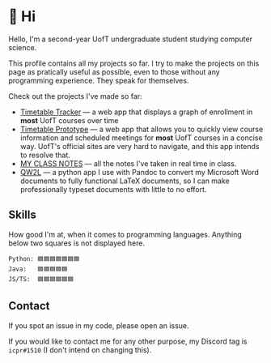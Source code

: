 # 👋 Hi

Hello, I'm a second-year UofT undergraduate student studying computer science.

This profile contains all my projects so far. I try to make the projects on this page as pratically useful as possible, even to those without any programming experience. They speak for themselves.

Check out the projects I've made so far:

- [Timetable Tracker](https://icprplshelp.github.io/UofT-Enrollment-Tracker/) — a web app that displays a graph of enrollment in **most** UofT courses over time
- [Timetable Prototype](https://icprplshelp.github.io/UofT-Timetable-Prototype-V2/) — a web app that allows you to quickly view course information and scheduled meetings for **most** UofT courses in a concise way. UofT's official sites are very hard to navigate, and this app intends to resolve that.
- [MY CLASS NOTES](https://github.com/ICPRplshelp/UofT-Notes/) — all the notes I've taken in real time in class.
- [QW2L](https://github.com/ICPRplshelp/Quick-word-to-LaTeX-4/) — a python app I use with Pandoc to convert my Microsoft Word documents to fully functional LaTeX documents, so I can make professionally typeset documents with little to no effort.

## Skills

How good I'm at, when it comes to programming languages. Anything below two squares is not displayed here.

```
Python: 🟦🟦🟦🟦🟦🟦🟦
Java:   🟦🟦🟦🟦🟦
JS/TS:  🟦🟦🟦🟦🟦🟦
```

## Contact

If you spot an issue in my code, please open an issue.

If you would like to contact me for any other purpose, my Discord tag is `icpr#1510` (I don't intend on changing this).

<!---
ICPRplshelp/ICPRplshelp is a ✨ special ✨ repository because its `README.md` (this file) appears on your GitHub profile.
You can click the Preview link to take a look at your changes.
--->
